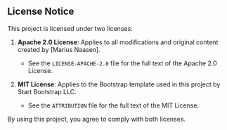 ## License Notice

This project is licensed under two licenses:

1. **Apache 2.0 License**: Applies to all modifications and original content created by [Marius Naasen].
   - See the `LICENSE-APACHE-2.0` file for the full text of the Apache 2.0 License.

2. **MIT License**: Applies to the Bootstrap template used in this project by Start Bootstrap LLC.
   - See the `ATTRIBUTION` file for the full text of the MIT License.

By using this project, you agree to comply with both licenses.
